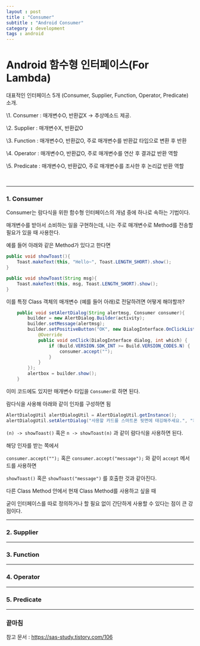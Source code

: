 ```yaml
---
layout : post
title : "Consumer"
subtitle : "Android Consumer"
category : development
tags : android
---
```


# Android 함수형 인터페이스(For Lambda)

대표적인 인터페이스 5개 (Consumer, Supplier, Function, Operator, Predicate) 소개.



\1. Consumer : 매개변수O, 반환값X -> 추상메소드 제공.

\2. Supplier : 매개변수X, 반환값O

\3. Function : 매개변수O, 반환값O, 주로 매개변수를 반환값 타입으로 변환 후 반환

\4. Operator : 매개변수O, 반환값O, 주로 매개변수를 연산 후 결과값 반환 역할

\5. Predicate : 매개변수O, 반환값O, 주로 매개변수를 조사한 후 논리값 반환 역할



<br>

---

### 1. Consumer

Consumer는 람다식을 위한 함수형 인터페이스의 개념 중에 하나로 속하는 기법이다.

매개변수를 받아서 소비하는 일을 구현하는데, 나는 주로 매개변수로 Method를 전송할 필요가 있을 때 사용한다.





예를 들어 아래와 같은 Method가 있다고 한다면

```java
public void showToast(){
    Toast.makeText(this, "Hello~", Toast.LENGTH_SHORT).show();
}

public void showToast(String msg){
    Toast.makeText(this, msg, Toast.LENGTH_SHORT).show();
}
```



이를 특정 Class 객체의 매개변수 (예를 들어 아래)로 전달하려면 어떻게 해야할까?

```java
    public void setAlertDialog(String alertmsg, Consumer consumer){
        builder = new AlertDialog.Builder(activity);
        builder.setMessage(alertmsg);
        builder.setPositiveButton("OK", new DialogInterface.OnClickListener() {
            @Override
            public void onClick(DialogInterface dialog, int which) {
                if (Build.VERSION.SDK_INT >= Build.VERSION_CODES.N) {
                    consumer.accept("");
                }
            }
        });
        alertbox = builder.show();
    }
```



이미 코드에도 있지만 매개변수 타입을 `Consumer`로 하면 된다.



람다식을 사용해 아래와 같이 인자를 구성하면 됨

```java
AlertDialogUtil alertDialogUtil = AlertDialogUtil.getInstance();
alertDialogUtil.setAlertDialog("사용할 카드를 스마트폰 뒷면에 태깅해주세요.", "카드 읽기", "취소", (n)-> showToast());
```

`(n) -> showToast()` 혹은 `n -> showToast(n)` 과 같이 람다식을 사용하면 된다.



해당 인자를 받는 쪽에서

`consumer.accept("");` 혹은 `consumer.accept("message");` 와 같이 `accept` 메서드를 사용하면

`showToast()` 혹은 `showToast("message")` 를 호출한 것과 같아진다.



다른 Class Method 안에서 현재 Class Method를 사용하고 싶을 때

굳이 인터페이스를 따로 정의하거나 할 필요 없이 간단하게 사용할 수 있다는 점이 큰 강점이다.



---

### 2. Supplier 

---

### 3. Function 

---

### 4. Operator 

---

### 5. Predicate 







---

### 끝마침



참고 문서 : https://sas-study.tistory.com/106